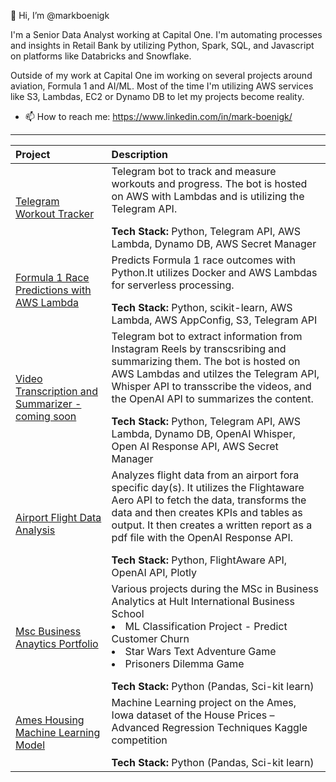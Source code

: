 👋 Hi, I’m @markboenigk

I'm a Senior Data Analyst working at Capital One. I'm automating processes and insights in Retail Bank by utilizing Python, Spark, SQL, and Javascript on platforms like Databricks and Snowflake. 

Outside of my work at Capital One im working on several projects around aviation, Formula 1 and AI/ML. Most of the time I'm utilizing AWS services like S3, Lambdas, EC2 or Dynamo DB to let my projects become reality. 

- 📫 How to reach me: https://www.linkedin.com/in/mark-boenigk/

***

| Project     | Description |
| :---        |    :----    |
|[Telegram Workout Tracker](https://github.com/markboenigk/Telegram-Workout-Tracker) |Telegram bot to track and measure workouts and progress. The bot is hosted on AWS with Lambdas and is utilizing the Telegram API. </p> <b> Tech Stack:</b> Python, Telegram API, AWS Lambda, Dynamo DB, AWS Secret Manager| 
|[Formula 1 Race Predictions with AWS Lambda](https://github.com/markboenigk/Formula-1-Race-Predictions)|Predicts Formula 1 race outcomes with Python.It utilizes Docker and AWS Lambdas for serverless processing. </p> <b> Tech Stack:</b> Python, scikit-learn, AWS Lambda, AWS AppConfig, S3, Telegram API|
|[Video Transcription and Summarizer - coming soon]()|Telegram bot to extract information from Instagram Reels by transcsribing and summarizing them. The bot is hosted on AWS Lambdas and utilzes the Telegram API, Whisper API to transscribe the videos, and the OpenAI API to summarizes the content. </p> <b> Tech Stack:</b> Python, Telegram API, AWS Lambda, Dynamo DB, OpenAI Whisper, Open AI Response API, AWS Secret Manager|
|[Airport Flight Data Analysis](https://github.com/markboenigk/Airport-Flight-Analysis/tree/main)|Analyzes flight data from an airport fora specific day(s). It utilizes the Flightaware Aero API to fetch the data, transforms the data and then creates KPIs and tables as output. It then creates a written report as a pdf file with the OpenAI Response API. </p> <b> Tech Stack:</b> Python, FlightAware API, OpenAI API, Plotly|
|[Msc Business Anaytics Portfolio](https://github.com/markboenigk/Msc_Business_Analytics_Portfolio)|Various projects during the MSc in Business Analytics at Hult International Business School <li> ML Classification Project - Predict Customer Churn <li> Star Wars Text Adventure Game <li> Prisoners Dilemma Game </p> <b> Tech Stack:</b> Python (Pandas, Sci-kit learn)|
|[Ames Housing Machine Learning Model](https://github.com/markboenigk/Ames_Housing_ML)|Machine Learning project on the Ames, Iowa dataset of the House Prices – Advanced Regression Techniques Kaggle competition </p> <b> Tech Stack:</b> Python (Pandas, Sci-kit learn) |




<!---
markboenigk/markboenigk is a ✨ special ✨ repository because its `README.md` (this file) appears on your GitHub profile.
You can click the Preview link to take a look at your changes.
--->

